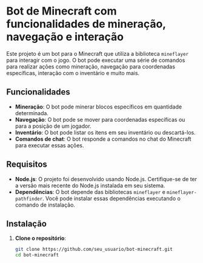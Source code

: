 # Bot de Minecraft com funcionalidades de mineração, navegação e interação

Este projeto é um bot para o Minecraft que utiliza a biblioteca `mineflayer` para interagir com o jogo. O bot pode executar uma série de comandos para realizar ações como mineração, navegação para coordenadas específicas, interação com o inventário e muito mais.

## Funcionalidades

- **Mineração**: O bot pode minerar blocos específicos em quantidade determinada.
- **Navegação**: O bot pode se mover para coordenadas específicas ou para a posição de um jogador.
- **Inventário**: O bot pode listar os itens em seu inventário ou descartá-los.
- **Comandos de chat**: O bot responde a comandos no chat do Minecraft para executar essas ações.

## Requisitos

- **Node.js**: O projeto foi desenvolvido usando Node.js. Certifique-se de ter a versão mais recente do Node.js instalada em seu sistema.
- **Dependências**: O bot depende das bibliotecas `mineflayer` e `mineflayer-pathfinder`. Você pode instalar essas dependências executando o comando de instalação.

## Instalação

1. **Clone o repositório**:
   ```bash
   git clone https://github.com/seu_usuario/bot-minecraft.git
   cd bot-minecraft